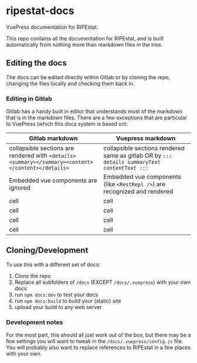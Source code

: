 # ripestat-docs

VuePress documentation for RIPEstat.

This repo contains all the documentation for RIPEstat, and is built automatically from nothing more than markdown files in the tree.

## Editing the docs

The docs can be edited directly within Gitlab or by cloning the repo, changing the files locally and checking them back in.

### Editing in Gitlab

Gitlab has a handy built in editor that understands most of the markdown that is in the markdown files. There are a few exceptions that are particular to VuePress (which this docs system is based on):


| Gitlab markdown | Vuepress markdown |
| ------ | ------ |
| collapsible sections are rendered with `<details><summary></summary><content></content></details>` | collapsible sections rendered same as gitlab OR by `::: details summaryText contentText :::` |
| Embedded vue components are ignored | Embedded vue components (like `<RestRepl />`) are recognized and rendered |
| cell | cell |
| cell | cell |
| cell | cell |
| cell | cell |

## Cloning/Development

To use this with a different set of docs:

1. Clone the repo
2. Replace all subfolders of `/docs` (EXCEPT `/docs/.vuepress`) with your own docs
3. run `npm docs:dev` to test your docs
4. run `npm docs:build` to build your (static) site
5. upload your build to any web server

### Development notes

For the most part, this should all just work out of the box, but there may be a few settings you will want to tweak in the `/docs/.vuepress/config.js` file. You will probably also want to replace references to RIPEstat in a few places with your own.
